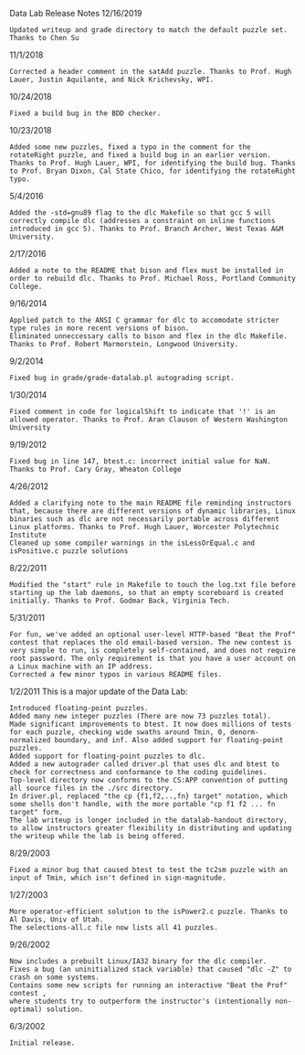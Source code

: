 
Data Lab Release Notes
12/16/2019

    Updated writeup and grade directory to match the default puzzle set. Thanks to Chen Su 

11/1/2018

    Corrected a header comment in the satAdd puzzle. Thanks to Prof. Hugh Lauer, Justin Aquilante, and Nick Krichevsky, WPI. 

10/24/2018

    Fixed a build bug in the BDD checker. 

10/23/2018

    Added some new puzzles, fixed a typo in the comment for the rotateRight puzzle, and fixed a build bug in an earlier version. Thanks to Prof. Hugh Lauer, WPI, for identifying the build bug. Thanks to Prof. Bryan Dixon, Cal State Chico, for identifying the rotateRight typo. 

5/4/2016

    Added the -std=gnu89 flag to the dlc Makefile so that gcc 5 will correctly compile dlc (addresses a constraint on inline functions introduced in gcc 5). Thanks to Prof. Branch Archer, West Texas A&M University. 

2/17/2016

    Added a note to the README that bison and flex must be installed in order to rebuild dlc. Thanks to Prof. Michael Ross, Portland Community College. 

9/16/2014

    Applied patch to the ANSI C grammar for dlc to accomodate stricter type rules in more recent versions of bison.
    Eliminated unneccessary calls to bison and flex in the dlc Makefile. Thanks to Prof. Robert Marmorstein, Longwood University. 

9/2/2014

    Fixed bug in grade/grade-datalab.pl autograding script. 

1/30/2014

    Fixed comment in code for logicalShift to indicate that '!' is an allowed operator. Thanks to Prof. Aran Clauson of Western Washington University 

9/19/2012

    Fixed bug in line 147, btest.c: incorrect initial value for NaN. Thanks to Prof. Cary Gray, Wheaton College 

4/26/2012

    Added a clarifying note to the main README file reminding instructors that, because there are different versions of dynamic libraries, Linux binaries such as dlc are not necessarily portable across different Linux platforms. Thanks to Prof. Hugh Lauer, Worcester Polytechnic Institute
    Cleaned up some compiler warnings in the isLessOrEqual.c and isPositive.c puzzle solutions 

8/22/2011

    Modified the "start" rule in Makefile to touch the log.txt file before starting up the lab daemons, so that an empty scoreboard is created initially. Thanks to Prof. Godmar Back, Virginia Tech. 

5/31/2011

    For fun, we've added an optional user-level HTTP-based "Beat the Prof" contest that replaces the old email-based version. The new contest is very simple to run, is completely self-contained, and does not require root password. The only requirement is that you have a user account on a Linux machine with an IP address.
    Corrected a few minor typos in various README files. 

1/2/2011
This is a major update of the Data Lab:

    Introduced floating-point puzzles.
    Added many new integer puzzles (There are now 73 puzzles total).
    Made significant improvements to btest. It now does millions of tests for each puzzle, checking wide swaths around Tmin, 0, denorm-normalized boundary, and inf. Also added support for floating-point puzzles.
    Added support for floating-point puzzles to dlc.
    Added a new autograder called driver.pl that uses dlc and btest to check for correctness and conformance to the coding guidelines.
    Top-level directory now conforms to the CS:APP convention of putting all source files in the ./src directory.
    In driver.pl, replaced "the cp {f1,f2,..,fn} target" notation, which some shells don't handle, with the more portable "cp f1 f2 ... fn target" form.
    The lab writeup is longer included in the datalab-handout directory, to allow instructors greater flexibility in distributing and updating the writeup while the lab is being offered. 

8/29/2003

    Fixed a minor bug that caused btest to test the tc2sm puzzle with an input of Tmin, which isn't defined in sign-magnitude. 

1/27/2003

    More operator-efficient solution to the isPower2.c puzzle. Thanks to Al Davis, Univ of Utah.
    The selections-all.c file now lists all 41 puzzles. 

9/26/2002

    Now includes a prebuilt Linux/IA32 binary for the dlc compiler.
    Fixes a bug (an uninitialized stack variable) that caused "dlc -Z" to crash on some systems.
    Contains some new scripts for running an interactive "Beat the Prof" contest ,
    where students try to outperform the instructor's (intentionally non-optimal) solution. 

6/3/2002

    Initial release. 

